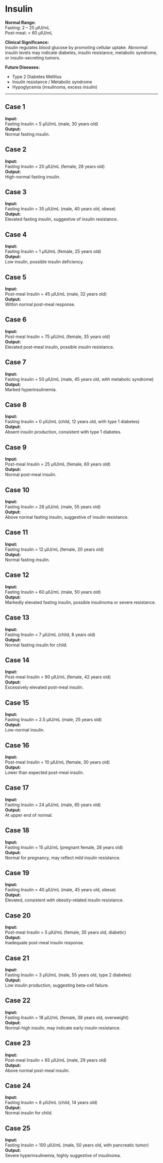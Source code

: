 # Insulin

**Normal Range:**  
Fasting: 2 – 25 µIU/mL  
Post-meal: < 60 µIU/mL  

**Clinical Significance:**  
Insulin regulates blood glucose by promoting cellular uptake. Abnormal insulin levels may indicate diabetes, insulin resistance, metabolic syndrome, or insulin-secreting tumors.

**Future Diseases:**  
- Type 2 Diabetes Mellitus  
- Insulin resistance / Metabolic syndrome  
- Hypoglycemia (insulinoma, excess insulin)  

---

## Case 1
**Input:**  
Fasting Insulin = 5 µIU/mL (male, 30 years old)  
**Output:**  
Normal fasting insulin.

## Case 2
**Input:**  
Fasting Insulin = 20 µIU/mL (female, 28 years old)  
**Output:**  
High-normal fasting insulin.

## Case 3
**Input:**  
Fasting Insulin = 35 µIU/mL (male, 40 years old, obese)  
**Output:**  
Elevated fasting insulin, suggestive of insulin resistance.

## Case 4
**Input:**  
Fasting Insulin = 1 µIU/mL (female, 25 years old)  
**Output:**  
Low insulin, possible insulin deficiency.

## Case 5
**Input:**  
Post-meal Insulin = 45 µIU/mL (male, 32 years old)  
**Output:**  
Within normal post-meal response.

## Case 6
**Input:**  
Post-meal Insulin = 75 µIU/mL (female, 35 years old)  
**Output:**  
Elevated post-meal insulin, possible insulin resistance.

## Case 7
**Input:**  
Fasting Insulin = 50 µIU/mL (male, 45 years old, with metabolic syndrome)  
**Output:**  
Marked hyperinsulinemia.

## Case 8
**Input:**  
Fasting Insulin = 0 µIU/mL (child, 12 years old, with type 1 diabetes)  
**Output:**  
Absent insulin production, consistent with type 1 diabetes.

## Case 9
**Input:**  
Post-meal Insulin = 25 µIU/mL (female, 60 years old)  
**Output:**  
Normal post-meal insulin.

## Case 10
**Input:**  
Fasting Insulin = 28 µIU/mL (male, 55 years old)  
**Output:**  
Above normal fasting insulin, suggestive of insulin resistance.

## Case 11
**Input:**  
Fasting Insulin = 12 µIU/mL (female, 20 years old)  
**Output:**  
Normal fasting insulin.

## Case 12
**Input:**  
Fasting Insulin = 60 µIU/mL (male, 50 years old)  
**Output:**  
Markedly elevated fasting insulin, possible insulinoma or severe resistance.

## Case 13
**Input:**  
Fasting Insulin = 7 µIU/mL (child, 8 years old)  
**Output:**  
Normal fasting insulin for child.

## Case 14
**Input:**  
Post-meal Insulin = 90 µIU/mL (female, 42 years old)  
**Output:**  
Excessively elevated post-meal insulin.

## Case 15
**Input:**  
Fasting Insulin = 2.5 µIU/mL (male, 25 years old)  
**Output:**  
Low-normal insulin.

## Case 16
**Input:**  
Post-meal Insulin = 10 µIU/mL (female, 30 years old)  
**Output:**  
Lower than expected post-meal insulin.

## Case 17
**Input:**  
Fasting Insulin = 24 µIU/mL (male, 65 years old)  
**Output:**  
At upper end of normal.

## Case 18
**Input:**  
Fasting Insulin = 15 µIU/mL (pregnant female, 28 years old)  
**Output:**  
Normal for pregnancy, may reflect mild insulin resistance.

## Case 19
**Input:**  
Fasting Insulin = 40 µIU/mL (male, 45 years old, obese)  
**Output:**  
Elevated, consistent with obesity-related insulin resistance.

## Case 20
**Input:**  
Post-meal Insulin = 5 µIU/mL (female, 35 years old, diabetic)  
**Output:**  
Inadequate post-meal insulin response.

## Case 21
**Input:**  
Fasting Insulin = 3 µIU/mL (male, 55 years old, type 2 diabetes)  
**Output:**  
Low insulin production, suggesting beta-cell failure.

## Case 22
**Input:**  
Fasting Insulin = 18 µIU/mL (female, 38 years old, overweight)  
**Output:**  
Normal-high insulin, may indicate early insulin resistance.

## Case 23
**Input:**  
Post-meal Insulin = 65 µIU/mL (male, 29 years old)  
**Output:**  
Above normal post-meal insulin.

## Case 24
**Input:**  
Fasting Insulin = 8 µIU/mL (child, 14 years old)  
**Output:**  
Normal insulin for child.

## Case 25
**Input:**  
Fasting Insulin = 100 µIU/mL (male, 50 years old, with pancreatic tumor)  
**Output:**  
Severe hyperinsulinemia, highly suggestive of insulinoma.

